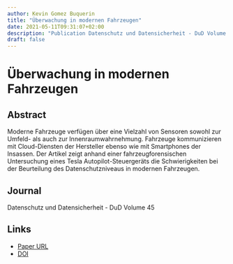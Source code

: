 ```yaml
---
author: Kevin Gomez Buquerin
title: "Überwachung in modernen Fahrzeugen"
date: 2021-05-11T09:31:07+02:00
description: "Publication Datenschutz und Datensicherheit - DuD Volume 45"
draft: false 
---
```


# Überwachung in modernen Fahrzeugen

## Abstract
Moderne Fahrzeuge verfügen über eine Vielzahl von Sensoren sowohl zur Umfeld- als auch zur Innenraumwahrnehmung. Fahrzeuge kommunizieren mit Cloud-Diensten der Hersteller ebenso wie mit Smartphones der Insassen. Der Artikel zeigt anhand einer fahrzeugforensischen Untersuchung eines Tesla Autopilot-Steuergeräts die Schwierigkeiten bei der Beurteilung des Datenschutzniveaus in modernen Fahrzeugen.

## Journal
Datenschutz und Datensicherheit - DuD Volume 45

## Links
- [Paper URL](https://link.springer.com/article/10.1007/s11623-021-1459-5)
- [DOI](https://doi.org/https://doi.org/10.1007/s11623-021-1459-5)
